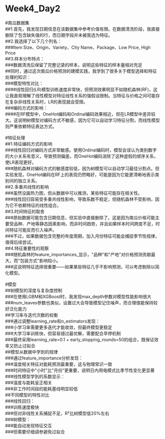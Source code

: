 # Week4_Day2<br>
#南瓜数据集<br>
##1.首先，我发现日期信息在该数据集中参考价值有限。在数据清洗阶段，我直接删除了包含缺失值的行，而日期字段并未被我选为特征。<br>
##2.我选择了以下几个列名：<br>
###Item Size、Origin、Variety、City Name、Package、Low Price, High Price<br>
##3.样本分布特点：<br>
###数据清洗后保留了完整记录的样本，说明这些特征的样本量相对充足<br>
##同时，通过这次南瓜价格预测的建模实践，我学到了很多关于模型选择和特征处理的知识：<br>
###​​模型特性对比​​：<br>
####线性回归(LR)模型训练速度非常快，但预测效果明显不如随机森林(RF)，这让我直观理解了线性模型对特征线性关系的强假设限制。当特征与价格之间可能存在复杂非线性关系时，LR的表现就会受限。<br>
###​​编码方式的影响​​：<br>
####在RF模型中，OneHot编码和Ordinal编码效果相近，但在LR模型中差异较大。这说明树模型对编码方式不敏感，因为它可以自动学习特征分割，而线性模型则严重依赖特征表达方式。<br>
<br>
#特征处理<br>
##1.​​特征编码方式的影响​​<br>
###​​线性回归对编码方式非常敏感。使用Ordinal编码时，模型会误认为类别数字的大小关系有意义，导致预测偏差。而OneHot编码消除了这种虚假的顺序关系，使LR表现更好。<br>
###​​随机森林对编码方式的敏感度较低，因为树模型可以自动学习最佳分割点。但实验发现，OneHot编码在RF上的表现仍然略好，可能是因为它能更清晰地表示类别间的独立关系。<br>
​​##2.多重共线性的影响​​<br>
###​​虽然没画热力图，但从数据中可以推测，某些特征可能存在相关性。<br>
###​​线性回归容易受多重共线性影响，导致系数不稳定，但随机森林不受影响，因为它不依赖特征的线性组合。<br>
​​##3.时间特征的取舍​​<br>
###​​原始数据可能包含日期信息，但实验中直接删除了。这是因为南瓜价格可能主要受品种、产地等静态因素影响，而非时间趋势，并且​​如果样本时间跨度不足，时间特征可能反而引入噪声。<br>
###​​不过，如果数据包含完整的年度周期，加入月份特征可能会捕捉季节性规律，值得后续尝试。<br>
##4.​​特征重要性的观察​​<br>
###​​随机森林的feature_importances_显示，"品种"和"产地"对价格预测贡献最大，而"包装方式"影响较小。<br>
###​​这说明特征选择很重要——如果某些特征几乎不影响预测，可以考虑剔除以简化模型。<br>
<br>
#模型<br>
##树模型的深度与复杂度控制​​<br>
###在使用LGBM和XGBoost时，我发现max_depth参数对模型性能影响很大<br>
###num_leaves参数也类似，设置过大会导致模型记住噪声，而合理值能保持较好泛化能力<br>
​​##学习率与迭代次数的权衡​​<br>
###通过调整learning_rate和n_estimators发现：<br>
###小学习率需要更多迭代才能收敛，但最终模型更稳定<br>
###大学习率训练快，但容易错过最优解，需要配合早停机制<br>
###最终采用learning_rate=0.1 + early_stopping_rounds=50的组合，既保证效率又防止过拟合<br>
##​​模型从数据中学到的规律​​<br>
###通过feature_importance分析发现：<br>
###温度相关特征对能耗预测最重要，这与物理常识一致<br>
###时间特征中"小时"比"月份"更重要，说明日内用电模式比季节性变化更显著<br>
###线性模型学到的系数显示：<br>
###温度与能耗呈正相关<br>
###非工作时间段的能耗基线明显较低<br>
##​​不同模型的特性对比​​<br>
###线性回归：<br>
###训练速度极快<br>
###但对非线性关系捕捉不足，R²比树模型低20%左右<br>
###树模型：<br>
###能自动发现特征交互<br>
###但需要仔细调参避免过拟合<br>

